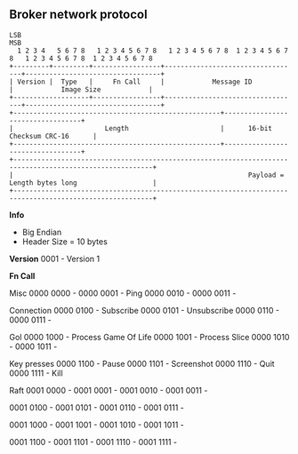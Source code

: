 ## Broker network protocol

```
LSB                                                                                                       MSB
  1 2 3 4   5 6 7 8   1 2 3 4 5 6 7 8   1 2 3 4 5 6 7 8  1 2 3 4 5 6 7 8   1 2 3 4 5 6 7 8  1 2 3 4 5 6 7 8  
+---------+---------+-----------------+----------------------------------+----------------------------------+
| Version |  Type   |     Fn Call     |            Message ID            |            Image Size            | 
+-------------------+-----------------+----------------------------------+----------------------------------+
+----------------------------------------------------+----------------------------------+
|                       Length                       |      16-bit Checksum CRC-16      |
+----------------------------------------------------+----------------------------------+
+---------------------------------------------------------------------------------------------------------+
|                                                           Payload = Length bytes long                   |
+---------------------------------------------------------------------------------------------------------+
```

**Info**

- Big Endian
- Header Size = 10 bytes 


**Version**
0001 - Version 1

**Fn Call**

Misc
0000 0000 - 
0000 0001 - Ping
0000 0010 - 
0000 0011 - 

Connection
0000 0100 - Subscribe
0000 0101 - Unsubscribe
0000 0110 - 
0000 0111 - 

Gol
0000 1000 - Process Game Of Life
0000 1001 - Process Slice
0000 1010 - 
0000 1011 - 

Key presses
0000 1100 - Pause
0000 1101 - Screenshot
0000 1110 - Quit
0000 1111 - Kill

Raft
0001 0000 -
0001 0001 - 
0001 0010 -
0001 0011 -

0001 0100 -
0001 0101 -
0001 0110 -
0001 0111 -

0001 1000 -
0001 1001 -
0001 1010 -
0001 1011 -

0001 1100 -
0001 1101 -
0001 1110 -
0001 1111 -
